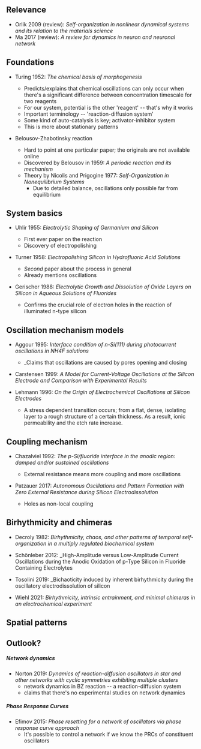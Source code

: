 

## Relevance

* Orlik 2009 (review): _Self-organization in nonlinear dynamical systems and its relation to the materials science_
* Ma 2017 (review): _A review for dynamics in neuron and neuronal network_

## Foundations

* Turing 1952: _The chemical basis of morphogenesis_
	* Predicts/explains that chemical oscillations can only occur when there's a significant difference between concentration timescale for two reagents
	* For our system, potential is the other 'reagent' -- that's why it works
	* Important terminology -- 'reaction-diffusion system'
	* Some kind of auto-catalysis is key; activator-inhibitor system
	* This is more about stationary patterns

* Belousov-Zhabotinsky reaction
	* Hard to point at one particular paper; the originals are not available online
	* Discovered by Belousov in 1959: _A periodic reaction and its mechanism_
	* Theory by Nicolis and Prigogine 1977: _Self-Organization in Nonequilibrium Systems_
		* Due to detailed balance, oscillations only possible far from equilibrium

## System basics

* Uhlir 1955:  _Electrolytic Shaping of Germanium and Silicon_
	* First ever paper on the reaction
	* Discovery of electropolishing

* Turner 1958: _Electropolishing Silicon in Hydrofluoric Acid Solutions_
	* _Second_ paper about the process in general
	* Already mentions oscillations

* Gerischer 1988: _Electrolytic Growth and Dissolution of Oxide Layers on Silicon in Aqueous Solutions of Fluorides_
	* Confirms the crucial role of electron holes in the reaction of illuminated n-type silicon

## Oscillation mechanism models

* Aggour 1995: _Interface condition of n-Si(111) during photocurrent oscillations in NH4F solutions_
	* _Claims that oscillations are caused by pores opening and closing

* Carstensen 1999: _A Model for Current-Voltage Oscillations at the Silicon Electrode and Comparison with Experimental Results_

* Lehmann 1996: _On the Origin of Electrochemical Oscillations at Silicon Electrodes_
	* A stress dependent transition occurs; from a flat, dense, isolating layer to a rough structure of a certain thickness. As a result, ionic permeability and the etch rate increase.


## Coupling mechanism

* Chazalviel 1992: _The p-Si/fluoride interface in the anodic region: damped and/or sustained oscillations_
	* External resistance means more coupling and more oscillations

* Patzauer 2017: _Autonomous Oscillations and Pattern Formation with Zero External Resistance during Silicon Electrodissolution_
	* Holes as non-local coupling

## Birhythmicity and chimeras

* Decroly 1982: _Birhythmicity, chaos, and other patterns of temporal self-organization in a multiply regulated biochemical system_

* Schönleber 2012: _High-Amplitude versus Low-Amplitude Current Oscillations during the Anodic Oxidation of p-Type Silicon in Fluoride Containing Electrolytes

* Tosolini 2019: _Bichaoticity induced by inherent birhythmicity during the oscillatory electrodissolution of silicon

* Wiehl 2021: _Birhythmicity, intrinsic entrainment, and minimal chimeras in an electrochemical experiment_


## Spatial patterns



## Outlook?

##### Network dynamics
* Norton 2019: _Dynamics of reaction-diffusion oscillators in star and other networks with cyclic symmetries exhibiting multiple clusters_
	* network dynamics in BZ reaction -- a reaction-diffusion system
	* claims that there's no experimental studies on network dynamics

##### Phase Response Curves
* Efimov 2015: _Phase resetting for a network of oscillators via phase response curve approach_
	* It's possible to control a network if we know the PRCs of constituent oscillators